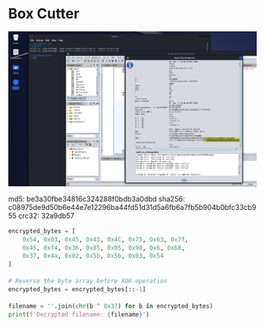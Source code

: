 # Box Cutter

![Photo](20240311200826.png)

md5: be3a30fbe34816c324288f0bdb3a0dbd
sha256: c08975de9d50b6e44e7e12296ba44fd51d31d5a6fb6a7fb5b904b0bfc33cb955
crc32: 32a9db57

```python
encrypted_bytes = [
    0x54, 0x03, 0x45, 0x43, 0x4C, 0x75, 0x63, 0x7f,
    0x45, 0xf4, 0x36, 0x85, 0x05, 0x90, 0x6, 0x68,
    0x37, 0x4a, 0x02, 0x5b, 0x5b, 0x03, 0x54
]

# Reverse the byte array before XOR operation
encrypted_bytes = encrypted_bytes[::-1]

filename = ''.join(chr(b ^ 0x37) for b in encrypted_bytes)
print(f'Decrypted filename: {filename}')

```